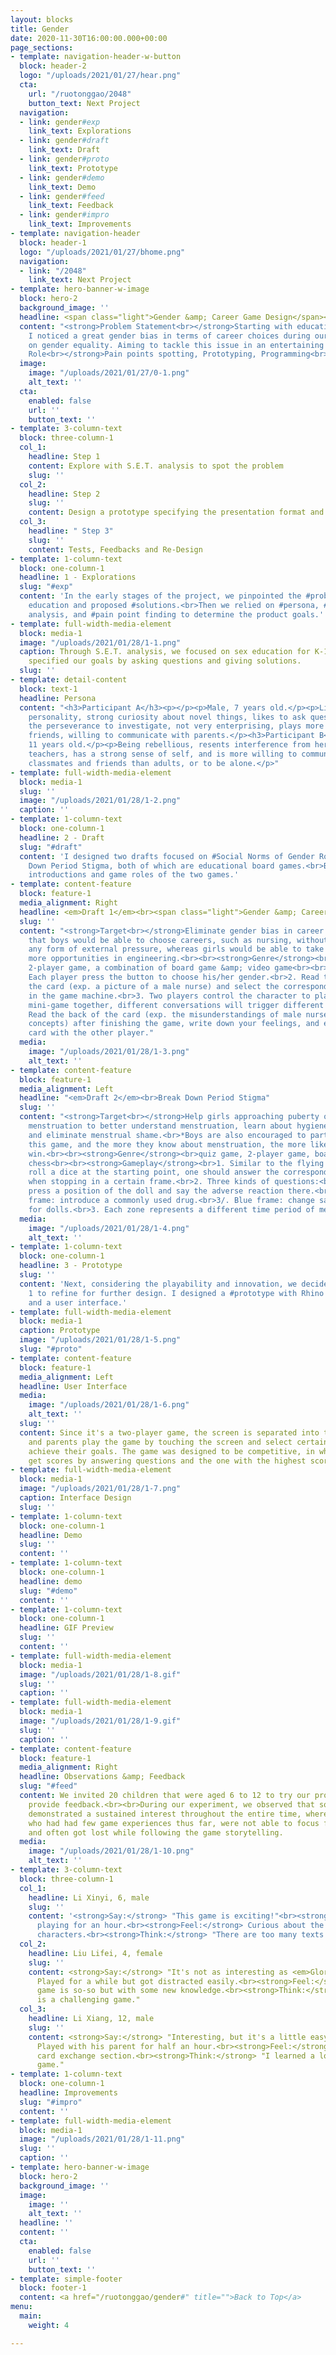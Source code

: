 ```yaml
---
layout: blocks
title: Gender
date: 2020-11-30T16:00:00.000+00:00
page_sections:
- template: navigation-header-w-button
  block: header-2
  logo: "/uploads/2021/01/27/hear.png"
  cta:
    url: "/ruotonggao/2048"
    button_text: Next Project
  navigation:
  - link: gender#exp
    link_text: Explorations
  - link: gender#draft
    link_text: Draft
  - link: gender#proto
    link_text: Prototype
  - link: gender#demo
    link_text: Demo
  - link: gender#feed
    link_text: Feedback
  - link: gender#impro
    link_text: Improvements
- template: navigation-header
  block: header-1
  logo: "/uploads/2021/01/27/bhome.png"
  navigation:
  - link: "/2048"
    link_text: Next Project
- template: hero-banner-w-image
  block: hero-2
  background_image: ''
  headline: <span class="light">Gender &amp; Career Game Design</span><br>
  content: "<strong>Problem Statement<br></strong>Starting with educational products,
    I noticed a great gender bias in terms of career choices during our team discussion
    on gender equality. Aiming to tackle this issue in an entertaining way.<br><br><strong>My
    Role<br></strong>Pain points spotting, Prototyping, Programming<br><br><strong>Date<em><br></em></strong>9.2019~12.2019"
  image:
    image: "/uploads/2021/01/27/0-1.png"
    alt_text: ''
  cta:
    enabled: false
    url: ''
    button_text: ''
- template: 3-column-text
  block: three-column-1
  col_1:
    headline: Step 1
    content: Explore with S.E.T. analysis to spot the problem
    slug: ''
  col_2:
    headline: Step 2
    slug: ''
    content: Design a prototype specifying the presentation format and gameplay
  col_3:
    headline: " Step 3"
    slug: ''
    content: Tests, Feedbacks and Re-Design
- template: 1-column-text
  block: one-column-1
  headline: 1 - Explorations
  slug: "#exp"
  content: 'In the early stages of the project, we pinpointed the #problems in K-12
    education and proposed #solutions.<br>Then we relied on #persona, #competitor
    analysis, and #pain point finding to determine the product goals.'
- template: full-width-media-element
  block: media-1
  image: "/uploads/2021/01/28/1-1.png"
  caption: Through S.E.T. analysis, we focused on sex education for K-12. Then we
    specified our goals by asking questions and giving solutions.
  slug: ''
- template: detail-content
  block: text-1
  headline: Persona
  content: "<h3>Participant A</h3><p></p><p>Male, 7 years old.</p><p>Lively and bold
    personality, strong curiosity about novel things, likes to ask questions but lacks
    the perseverance to investigate, not very enterprising, plays more with same-sex
    friends, willing to communicate with parents.</p><h3>Participant B</h3><p>Female,
    11 years old.</p><p>Being rebellious, resents interference from her parents or
    teachers, has a strong sense of self, and is more willing to communicate with
    classmates and friends than adults, or to be alone.</p>"
- template: full-width-media-element
  block: media-1
  slug: ''
  image: "/uploads/2021/01/28/1-2.png"
  caption: ''
- template: 1-column-text
  block: one-column-1
  headline: 2 - Draft
  slug: "#draft"
  content: 'I designed two drafts focused on #Social Norms of Gender Roles &amp; #Break
    Down Period Stigma, both of which are educational board games.<br>Below are brief
    introductions and game roles of the two games.'
- template: content-feature
  block: feature-1
  media_alignment: Right
  headline: <em>Draft 1</em><br><span class="light">Gender &amp; Career Game Design</span>
  slug: ''
  content: "<strong>Target<br></strong>Eliminate gender bias in career choices, hoping
    that boys would be able to choose careers, such as nursing, without experiencing
    any form of external pressure, whereas girls would be able to take advantage of
    more opportunities in engineering.<br><br><strong>Genre</strong><br>quiz game,
    2-player game, a combination of board game &amp; video game<br><br><strong>Gameplay<br></strong>1.
    Each player press the button to choose his/her gender.<br>2. Read the front of
    the card (exp. a picture of a male nurse) and select the corresponding occupation
    in the game machine.<br>3. Two players control the character to play a scenario
    mini-game together, different conversations will trigger different storylines.<br>4.
    Read the back of the card (exp. the misunderstandings of male nurses and the correct
    concepts) after finishing the game, write down your feelings, and exchange the
    card with the other player."
  media:
    image: "/uploads/2021/01/28/1-3.png"
    alt_text: ''
- template: content-feature
  block: feature-1
  media_alignment: Left
  headline: "<em>Draft 2</em><br>Break Down Period Stigma"
  slug: ''
  content: "<strong>Target<br></strong>Help girls approaching puberty or already experiencing
    menstruation to better understand menstruation, learn about hygiene knowledge,
    and eliminate menstrual shame.<br>*Boys are also encouraged to participate in
    this game, and the more they know about menstruation, the more likely they will
    win.<br><br><strong>Genre</strong><br>quiz game, 2-player game, board game, flight
    chess<br><br><strong>Gameplay</strong><br>1. Similar to the flying chess mode:
    roll a dice at the starting point, one should answer the corresponding question
    when stopping in a certain frame.<br>2. Three kinds of questions:<br>1/. Red frame:
    press a position of the doll and say the adverse reaction there.<br>2/. Green
    frame: introduce a commonly used drug.<br>3/. Blue frame: change sanitary napkins
    for dolls.<br>3. Each zone represents a different time period of menstruation."
  media:
    image: "/uploads/2021/01/28/1-4.png"
    alt_text: ''
- template: 1-column-text
  block: one-column-1
  headline: 3 - Prototype
  slug: ''
  content: 'Next, considering the playability and innovation, we decided on Draft
    1 to refine for further design. I designed a #prototype with Rhino &amp; Keyshot,
    and a user interface.'
- template: full-width-media-element
  block: media-1
  caption: Prototype
  image: "/uploads/2021/01/28/1-5.png"
  slug: "#proto"
- template: content-feature
  block: feature-1
  media_alignment: Left
  headline: User Interface
  media:
    image: "/uploads/2021/01/28/1-6.png"
    alt_text: ''
  slug: ''
  content: Since it's a two-player game, the screen is separated into two parts.<br><br>Children
    and parents play the game by touching the screen and select certain buttons to
    achieve their goals. The game was designed to be competitive, in which players
    get scores by answering questions and the one with the highest score wins.
- template: full-width-media-element
  block: media-1
  image: "/uploads/2021/01/28/1-7.png"
  caption: Interface Design
  slug: ''
- template: 1-column-text
  block: one-column-1
  headline: Demo
  slug: ''
  content: ''
- template: 1-column-text
  block: one-column-1
  headline: demo
  slug: "#demo"
  content: ''
- template: 1-column-text
  block: one-column-1
  headline: GIF Preview
  slug: ''
  content: ''
- template: full-width-media-element
  block: media-1
  image: "/uploads/2021/01/28/1-8.gif"
  slug: ''
  caption: ''
- template: full-width-media-element
  block: media-1
  image: "/uploads/2021/01/28/1-9.gif"
  slug: ''
  caption: ''
- template: content-feature
  block: feature-1
  media_alignment: Right
  headline: Observations &amp; Feedback
  slug: "#feed"
  content: We invited 20 children that were aged 6 to 12 to try our prototype and
    provide feedback.<br><br>During our experiment, we observed that some children
    demonstrated a sustained interest throughout the entire time, whereas some kids,
    who had had few game experiences thus far, were not able to focus for a long time
    and often got lost while following the game storytelling.
  media:
    image: "/uploads/2021/01/28/1-10.png"
    alt_text: ''
- template: 3-column-text
  block: three-column-1
  col_1:
    headline: Li Xinyi, 6, male
    slug: ''
    content: '<strong>Say:</strong> "This game is exciting!"<br><strong>Do: </strong>Kept
      playing for an hour.<br><strong>Feel:</strong> Curious about the stories and
      characters.<br><strong>Think:</strong> "There are too many texts in this game."'
  col_2:
    headline: Liu Lifei, 4, female
    slug: ''
    content: <strong>Say:</strong> "It's not as interesting as <em>Glory of Kings.</em>"<br><strong>Do:</strong>
      Played for a while but got distracted easily.<br><strong>Feel:</strong> This
      game is so-so but with some new knowledge.<br><strong>Think:</strong> "This
      is a challenging game."
  col_3:
    headline: Li Xiang, 12, male
    slug: ''
    content: <strong>Say:</strong> "Interesting, but it's a little easy for me<em>.</em>"<br><strong>Do:</strong>
      Played with his parent for half an hour.<br><strong>Feel:</strong> Enjoyed the
      card exchange section.<br><strong>Think:</strong> "I learned a lot from this
      game."
- template: 1-column-text
  block: one-column-1
  headline: Improvements
  slug: "#impro"
  content: ''
- template: full-width-media-element
  block: media-1
  image: "/uploads/2021/01/28/1-11.png"
  slug: ''
  caption: ''
- template: hero-banner-w-image
  block: hero-2
  background_image: ''
  image:
    image: ''
    alt_text: ''
  headline: ''
  content: ''
  cta:
    enabled: false
    url: ''
    button_text: ''
- template: simple-footer
  block: footer-1
  content: <a href="/ruotonggao/gender#" title="">Back to Top</a>
menu:
  main:
    weight: 4

---
```

